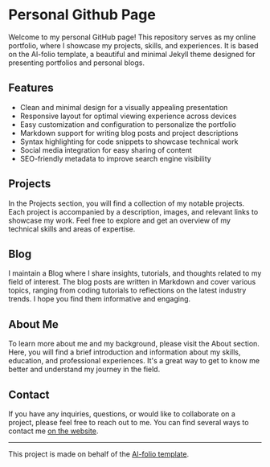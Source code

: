 # Personal Github Page

Welcome to my personal GitHub page! This repository serves as my online portfolio, where I showcase my projects, skills, and experiences. It is based on the Al-folio template, a beautiful and minimal Jekyll theme designed for presenting portfolios and personal blogs.

## Features

- Clean and minimal design for a visually appealing presentation
- Responsive layout for optimal viewing experience across devices
- Easy customization and configuration to personalize the portfolio
- Markdown support for writing blog posts and project descriptions
- Syntax highlighting for code snippets to showcase technical work
- Social media integration for easy sharing of content
- SEO-friendly metadata to improve search engine visibility

## Projects

In the Projects section, you will find a collection of my notable projects. Each project is accompanied by a description, images, and relevant links to showcase my work. Feel free to explore and get an overview of my technical skills and areas of expertise.

## Blog

I maintain a Blog where I share insights, tutorials, and thoughts related to my field of interest. The blog posts are written in Markdown and cover various topics, ranging from coding tutorials to reflections on the latest industry trends. I hope you find them informative and engaging.

## About Me

To learn more about me and my background, please visit the About section. Here, you will find a brief introduction and information about my skills, education, and professional experiences. It's a great way to get to know me better and understand my journey in the field.

## Contact

If you have any inquiries, questions, or would like to collaborate on a project, please feel free to reach out to me. You can find several ways to contact me [on the website](https://mj0stjo.github.io/).

---

This project is made on behalf of the [Al-folio template](https://github.com/alshedivat/al-folio).